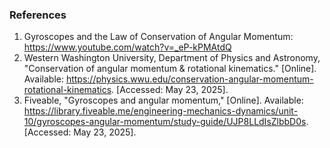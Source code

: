 ### References
1.	Gyroscopes and the Law of Conservation of Angular Momentum: https://www.youtube.com/watch?v=_eP-kPMAtdQ
2.	Western Washington University, Department of Physics and Astronomy, "Conservation of angular momentum & rotational kinematics." [Online]. Available: https://physics.wwu.edu/conservation-angular-momentum-rotational-kinematics. [Accessed: May 23, 2025].
3.	Fiveable, "Gyroscopes and angular momentum," [Online]. Available: https://library.fiveable.me/engineering-mechanics-dynamics/unit-10/gyroscopes-angular-momentum/study-guide/UJP8LLdIsZlbbD0s. [Accessed: May 23, 2025].
